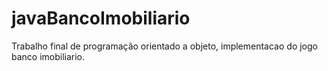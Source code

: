 # javaBancoImobiliario
Trabalho final de programação orientado a objeto, implementacao do jogo banco imobiliario.
